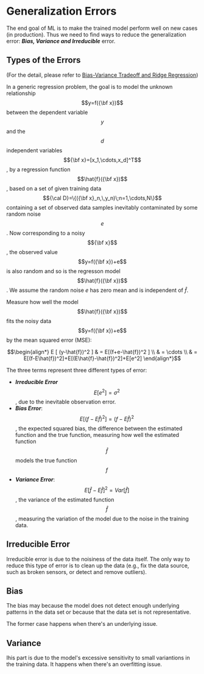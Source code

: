 <script id="MathJax-script" async src="https://cdn.jsdelivr.net/npm/mathjax@3/es5/tex-mml-chtml.js"></script>

# Generalization Errors

The end goal of ML is to make the trained model
perform well on new cases (in production).
Thus we need to find ways to reduce the generalization
error: ***Bias, Variance and Irreducible*** error.

## Types of the Errors

(For the detail, please refer to
[Bias-Variance Tradeoff and Ridge Regression][Bias-Variance Tradeoff])

In a generic regression problem, the goal is to
model the unknown relationship $$y=f({\bf x})$$
between the dependent variable $$y$$ and the $$d$$
independent variables $${\bf x}=[x_1,\cdots,x_d]^T$$,
by a regression function $$\hat{f}({\bf x})$$,
based on a set of given training data $${\cal D}=\{({\bf x}_n,\,y_n)\;n=1,\cdots,N\}$$
containing a set of observed data samples inevitably
contaminated by some random noise $$e$$.
Now corresponding to a noisy $${\bf x}$$, the observed value
$$y=f({\bf x})+e$$ is also random and so is the
regresson model $$\hat{f}({\bf x})$$.
We assume the random noise $e$ has zero mean
and is independent of $\hat{f}$.

Measure how well the model $$\hat{f}({\bf x})$$ fits
the noisy data $$y=f({\bf x})+e$$ by the mean squared error (MSE):

$$\begin{align*} E [ (y-\hat{f})^2 ]
& = E[(f+e-\hat{f})^2 ] \\
& = \cdots \\
& = E[(f-E\hat{f})^2]+E[(E\hat{f}-\hat{f})^2]+E[e^2]
\end{align*}$$

The three terms represent three different types of error:

* ***Irreducible Error*** $$E[e^2]=\sigma^2$$, due to
  the inevitable observation error.
* ***Bias Error***: $$E[(f-E\hat{f})^2]=(f-E\hat{f})^2$$,
  the expected squared bias, the difference between
  the estimated function and the true function, measuring
  how well the estimated function $$\hat{f}$$ models
  the true function $$f$$
* ***Variance Error***: $$E[\hat{f}-E\hat{f}]^2=Var[\hat{f}]$$,
  the variance of the estimated function $$\hat{f}$$,
  measuring the variation of the model
  due to the noise in the training data.

## Irreducible Error

Irreducible error is due to the noisiness of
the data itself. The only way to reduce this
type of error is to clean up the data (e.g.,
fix the data source, such as broken sensors,
or detect and remove outliers).

## Bias

The bias may because the model does not
detect enough underlying patterns in the
data set or because that the
data set is not representative.

The former case happens when there's
an underlying issue.

## Variance

Ihis part is due to the model's excessive
sensitivity to small variantions in the
training data. It happens when there's
an overfitting issue.

[Bias-Variance Tradeoff]: http://fourier.eng.hmc.edu/e176/lectures/ch7/node11.html
